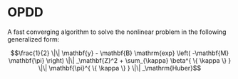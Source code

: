 # OPDD
A fast converging algorithm to solve the nonlinear problem in the following generalized form:

$$\frac{1}{2} \|\| \mathbf{y} - \mathbf{B} \mathrm{exp} \left( -\mathbf{M} \mathbf{\pi} \right) \|\| _\mathbf{Z}^2 + \sum_{\kappa} \beta^{ \{ \kappa \} } \|\| \mathbf{\pi}^{ \{ \kappa \} } \|\| _\mathrm{Huber}$$
